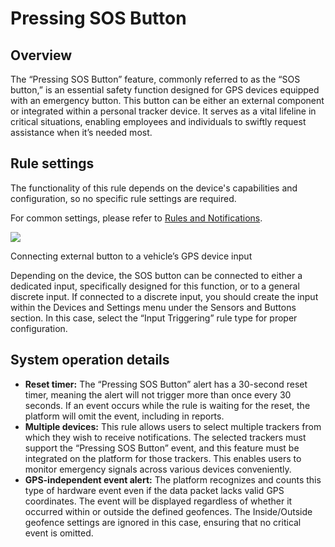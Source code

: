 # Pressing SOS Button

## Overview

The “Pressing SOS Button” feature, commonly referred to as the “SOS button,” is an essential safety function designed for GPS devices equipped with an emergency button. This button can be either an external component or integrated within a personal tracker device. It serves as a vital lifeline in critical situations, enabling employees and individuals to swiftly request assistance when it’s needed most.

## Rule settings

The functionality of this rule depends on the device's capabilities and configuration, so no specific rule settings are required.

For common settings, please refer to [Rules and Notifications](../../).

![](https://squaregps.atlassian.net/wiki/images/icons/grey_arrow_down.png)

Connecting external button to a vehicle’s GPS device input

Depending on the device, the SOS button can be connected to either a dedicated input, specifically designed for this function, or to a general discrete input. If connected to a discrete input, you should create the input within the Devices and Settings menu under the Sensors and Buttons section. In this case, select the “Input Triggering” rule type for proper configuration.

## System operation details

* **Reset timer:** The “Pressing SOS Button” alert has a 30-second reset timer, meaning the alert will not trigger more than once every 30 seconds. If an event occurs while the rule is waiting for the reset, the platform will omit the event, including in reports.
* **Multiple devices:** This rule allows users to select multiple trackers from which they wish to receive notifications. The selected trackers must support the “Pressing SOS Button” event, and this feature must be integrated on the platform for those trackers. This enables users to monitor emergency signals across various devices conveniently.
* **GPS-independent event alert:** The platform recognizes and counts this type of hardware event even if the data packet lacks valid GPS coordinates. The event will be displayed regardless of whether it occurred within or outside the defined geofences. The Inside/Outside geofence settings are ignored in this case, ensuring that no critical event is omitted.
